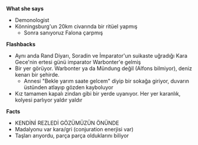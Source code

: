 **What she says**
  - Demonologist
  - Könningsburg'un 20km civarında bir ritüel yapmış
  	- Sonra sanıyoruz Falona çarpmış
  
  **Flashbacks**
  - Aynı anda Rand Diyarı, Soradin ve İmparator'un suikaste uğradığı Kara Gece'nin ertesi günü imparator Warbonter'e gelmiş
  - Bir yer görüyor. Warbonter ya da Mündung değil (Alfons bilmiyor), deniz kenarı bir şehirde.
  	- Annesi "Bekle yarım saate gelcem" diyip bir sokağa giriyor, duvarın üstünden atlayıp gözden kayboluyor
  - Kız tamamen kapalı zindan gibi bir yerde uyanıyor. Her yer karanlık, kolyesi parlıyor yaldır yaldır
  
  **Facts**
  - KENDİNİ REZLEDİ GÖZÜMÜZÜN ÖNÜNDE
  - Madalyonu var kara/gri (conjuration enerjisi var)
  - Taşları arıyordu, parça parça olduklarını biliyor